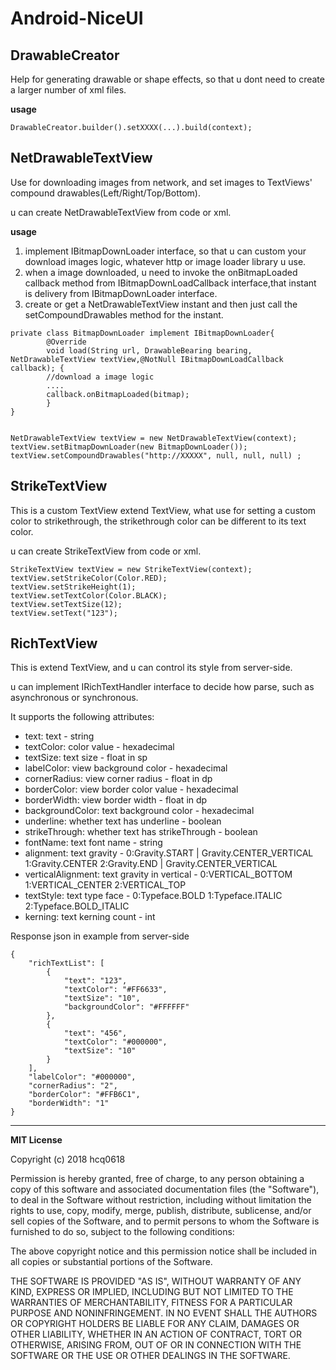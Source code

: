 # Android-NiceUI
## DrawableCreator
Help for generating drawable or shape effects, so that u dont need to create a larger number of xml files.

**usage**
```
DrawableCreator.builder().setXXXX(...).build(context);
```
## NetDrawableTextView
Use for downloading images from network, and set images to TextViews' compound drawables(Left/Right/Top/Bottom).

u can create NetDrawableTextView from code or xml.

**usage**
1. implement IBitmapDownLoader interface, so that u can custom your download images logic, whatever http or image loader library u use.
2. when a image downloaded, u need to invoke the onBitmapLoaded callback method from IBitmapDownLoadCallback interface,that instant is delivery from IBitmapDownLoader interface.
3. create or get a NetDrawableTextView instant and then just call the setCompoundDrawables method for the instant.

```
private class BitmapDownLoader implement IBitmapDownLoader{
        @Override
        void load(String url, DrawableBearing bearing, NetDrawableTextView textView,@NotNull IBitmapDownLoadCallback callback); {
        //download a image logic
        ....
        callback.onBitmapLoaded(bitmap);
        }
}


NetDrawableTextView textView = new NetDrawableTextView(context);
textView.setBitmapDownLoader(new BitmapDownLoader());
textView.setCompoundDrawables("http://XXXXX", null, null, null) ;
```
## StrikeTextView
This is a custom TextView extend TextView, what use for setting a custom color to strikethrough, the strikethrough color can be different to its text color.

u can create StrikeTextView from code or xml.

```
StrikeTextView textView = new StrikeTextView(context);
textView.setStrikeColor(Color.RED);
textView.setStrikeHeight(1);
textView.setTextColor(Color.BLACK);
textView.setTextSize(12);
textView.setText("123");
```
## RichTextView
This is extend TextView, and u can control its style from server-side.

u can implement IRichTextHandler interface to decide how parse, such as asynchronous or synchronous.

It supports the following attributes:
- text: text - string
- textColor: color value - hexadecimal
- textSize: text size - float in sp
- labelColor: view background color - hexadecimal
- cornerRadius: view corner radius - float in dp
- borderColor: view border color value - hexadecimal
- borderWidth: view border width - float in dp
- backgroundColor: text background color - hexadecimal
- underline: whether text has underline - boolean
- strikeThrough: whether text has strikeThrough - boolean
- fontName: text font name - string
- alignment: text gravity - 0:Gravity.START | Gravity.CENTER_VERTICAL 1:Gravity.CENTER 2:Gravity.END | Gravity.CENTER_VERTICAL
- verticalAlignment: text gravity in vertical - 0:VERTICAL_BOTTOM 1:VERTICAL_CENTER 2:VERTICAL_TOP
- textStyle: text type face - 0:Typeface.BOLD 1:Typeface.ITALIC 2:Typeface.BOLD_ITALIC
- kerning: text kerning count - int

Response json in example from server-side
```
{
	"richTextList": [
    	{
			"text": "123",
			"textColor": "#FF6633",
			"textSize": "10",
			"backgroundColor": "#FFFFFF"
		},
		{
			"text": "456",
			"textColor": "#000000",
			"textSize": "10"
		}
	],
	"labelColor": "#000000",
	"cornerRadius": "2",
	"borderColor": "#FFB6C1",
	"borderWidth": "1"
}
```

- - -
**MIT License**

Copyright (c) 2018 hcq0618

Permission is hereby granted, free of charge, to any person obtaining a copy
of this software and associated documentation files (the "Software"), to deal
in the Software without restriction, including without limitation the rights
to use, copy, modify, merge, publish, distribute, sublicense, and/or sell
copies of the Software, and to permit persons to whom the Software is
furnished to do so, subject to the following conditions:

The above copyright notice and this permission notice shall be included in all
copies or substantial portions of the Software.

THE SOFTWARE IS PROVIDED "AS IS", WITHOUT WARRANTY OF ANY KIND, EXPRESS OR
IMPLIED, INCLUDING BUT NOT LIMITED TO THE WARRANTIES OF MERCHANTABILITY,
FITNESS FOR A PARTICULAR PURPOSE AND NONINFRINGEMENT. IN NO EVENT SHALL THE
AUTHORS OR COPYRIGHT HOLDERS BE LIABLE FOR ANY CLAIM, DAMAGES OR OTHER
LIABILITY, WHETHER IN AN ACTION OF CONTRACT, TORT OR OTHERWISE, ARISING FROM,
OUT OF OR IN CONNECTION WITH THE SOFTWARE OR THE USE OR OTHER DEALINGS IN THE
SOFTWARE.